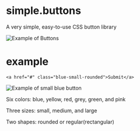 simple.buttons
==============

A very simple, easy-to-use CSS button library

![Example of Buttons](http://i61.tinypic.com/255kge9.png "Example of simple.buttons")

example
============
`<a href="#" class="blue-small-rounded">Submit</a>`

![Example of small blue button](http://i58.tinypic.com/30cbx5d.png")

Six colors: blue, yellow, red, grey, green, and pink

Three sizes: small, medium, and large

Two shapes: rounded or regular(rectangular)
